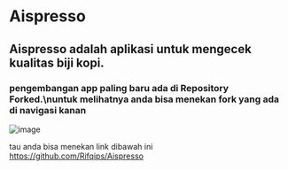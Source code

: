 # Aispresso

## Aispresso adalah aplikasi untuk mengecek kualitas biji kopi.
### pengembangan app paling baru ada di Repository Forked.\nuntuk melihatnya anda bisa menekan fork yang ada di navigasi kanan 
![image](https://github.com/davirudo/Aispresso/assets/83311759/67b6a223-0e6e-46d2-9af3-2cf34fbf44a8)

tau anda bisa menekan link dibawah ini
https://github.com/Rifqips/Aispresso
